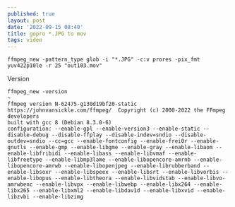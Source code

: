 ```yaml
---
published: true
layout: post
date: '2022-09-15 08:40'
title: gopro *.JPG to mov
tags: video 
---
```

    
    ffmpeg_new -pattern_type glob -i "*.JPG" -c:v prores -pix_fmt  yuv422p10le -r 25 "out103.mov"
 
Version

    ffmpeg_new -version                                                                                                                                                                                         ~
    ffmpeg version N-62475-g130d19bf20-static https://johnvansickle.com/ffmpeg/  Copyright (c) 2000-2022 the FFmpeg developers
    built with gcc 8 (Debian 8.3.0-6)
    configuration: --enable-gpl --enable-version3 --enable-static --disable-debug --disable-ffplay --disable-indev=sndio --disable-outdev=sndio --cc=gcc --enable-fontconfig --enable-frei0r --enable-gnutls --enable-gmp --enable-libgme --enable-gray --enable-libaom --enable-libfribidi --enable-libass --enable-libvmaf --enable-libfreetype --enable-libmp3lame --enable-libopencore-amrnb --enable-libopencore-amrwb --enable-libopenjpeg --enable-librubberband --enable-libsoxr --enable-libspeex --enable-libsrt --enable-libvorbis --enable-libopus --enable-libtheora --enable-libvidstab --enable-libvo-amrwbenc --enable-libvpx --enable-libwebp --enable-libx264 --enable-libx265 --enable-libxml2 --enable-libdav1d --enable-libxvid --enable-libzvbi --enable-libzimg
